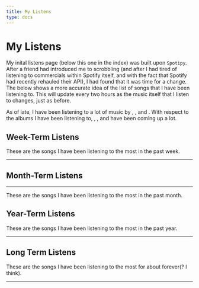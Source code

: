 ```yaml
---
title: My Listens
type: docs
---
```


# My Listens
My inital listens page (below this one in the index) was built upon `Spotipy`. After a friend had introduced me to scrobbling (and after I had tired of listening to commercials within Spotify itself, and with the fact that Spotify had recently rehauled their API), I had found that it was time for a change. The below shows a more accurate idea of the list of songs that I have been listening to. This will update every two hours as the music itself that I listen to changes, just as before.

As of late, I have been listening to a lot of music by <span id="art1"></span>, <span id="art2"></span>, and <span id="art3"></span>. With respect to the albums I have been listening to, <span id="alb1"></span>, <span id="alb2"></span>, and <span id="alb3"></span> have been coming up a lot. 

## Week-Term Listens
These are the songs I have been listening to the most in the past week. 
___
<div class="song-list">
    <p id="songs"></p>
</div>
<script src="../scrobbling_listens.js"></script>

## Month-Term Listens
___
These are the songs I have been listening to the most in the past month.
<div class="month-song-list">
    <p id="month-songs"></p>
</div>

## Year-Term Listens
These are the songs I have been listening to the most in the past year.
___
<div class="med-song-list">
    <p id="med-songs"></p>
</div>

## Long Term Listens
These are the songs I have been listening to the most for about forever(? I think).
___
<div class="long-song-list">
    <p id="long-songs"></p>
</div>
